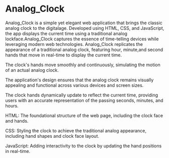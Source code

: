 # Analog_Clock
Analog_Clock is a simple yet elegant web application that brings the classic analog clock to the digitalage.  Developed using HTML, CSS, and JavaScript, the app displays the current time using a traditional analog lockface.Analog_Clock captures the essence of time-telling devices while leveraging modern web technologies.
Analog_Clock replicates the appearance of a traditional analog clock, featuring hour, minute,and second hands 
that move in real-time to display the current time.

The clock's hands move smoothly and continuously, simulating the motion of an actual analog clock.

The application's design ensures that the analog clock remains visually appealing and functional across various devices and screen sizes.

The clock hands dynamically update to reflect the current time, providing users with an accurate representation of the passing seconds, minutes, and hours.

HTML: The foundational structure of the web page, including the clock face and hands.

CSS: Styling the clock to achieve the traditional analog appearance, including hand shapes and clock face layout.

JavaScript: Adding interactivity to the clock by updating the hand positions in real-time.
